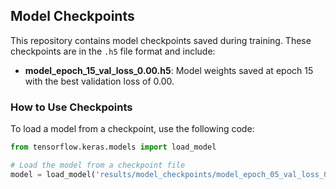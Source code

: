 ## Model Checkpoints

This repository contains model checkpoints saved during training. These checkpoints are in the `.h5` file format and include:

- **model_epoch_15_val_loss_0.00.h5**: Model weights saved at epoch 15 with the best validation loss of 0.00.

### How to Use Checkpoints

To load a model from a checkpoint, use the following code:

```python
from tensorflow.keras.models import load_model

# Load the model from a checkpoint file
model = load_model('results/model_checkpoints/model_epoch_05_val_loss_0.25.h5')

